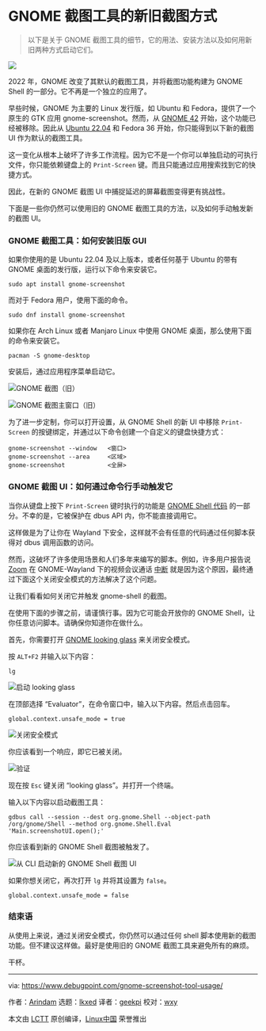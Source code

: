 [#]: subject: "GNOME Screenshot Tool: Old and New Methods"
[#]: via: "https://www.debugpoint.com/gnome-screenshot-tool-usage/"
[#]: author: "Arindam https://www.debugpoint.com/author/admin1/"
[#]: collector: "lkxed"
[#]: translator: "geekpi"
[#]: reviewer: "wxy"
[#]: publisher: "wxy"
[#]: url: "https://linux.cn/article-15512-1.html"

GNOME 截图工具的新旧截图方式
======

> 以下是关于 GNOME 截图工具的细节，它的用法、安装方法以及如何用新旧两种方式启动它们。

![][1]

2022 年，GNOME 改变了其默认的截图工具，并将截图功能构建为 GNOME Shell 的一部分。它不再是一个独立的应用了。

早些时候，GNOME 为主要的 Linux 发行版，如 Ubuntu 和 Fedora，提供了一个原生的 GTK 应用 gnome-screenshot。然而，从 [GNOME 42][2] 开始，这个功能已经被移除。因此从 [Ubuntu 22.04][3] 和 Fedora 36 开始，你只能得到以下新的截图 UI 作为默认的截图工具。

这一变化从根本上破坏了许多工作流程。因为它不是一个你可以单独启动的可执行文件，你只能依赖键盘上的 `Print-Screen` 键。而且只能通过应用搜索找到它的快捷方式。

因此，在新的 GNOME 截图 UI 中捕捉延迟的屏幕截图变得更有挑战性。

下面是一些你仍然可以使用旧的 GNOME 截图工具的方法，以及如何手动触发新的截图 UI。

### GNOME 截图工具：如何安装旧版 GUI

如果你使用的是 Ubuntu 22.04 及以上版本，或者任何基于 Ubuntu 的带有 GNOME 桌面的发行版，运行以下命令来安装它。

```
sudo apt install gnome-screenshot
```

而对于 Fedora 用户，使用下面的命令。

```
sudo dnf install gnome-screenshot
```

如果你在 Arch Linux 或者 Manjaro Linux 中使用 GNOME 桌面，那么使用下面的命令来安装它。

```
pacman -S gnome-desktop
```

安装后，通过应用程序菜单启动它。

![GNOME 截图（旧）][4]

![GNOME 截图主窗口（旧）][5]

为了进一步定制，你可以打开设置，从 GNOME Shell 的新 UI 中移除 `Print-Screen` 的按键绑定，并通过以下命令创建一个自定义的键盘快捷方式：

```
gnome-screenshot --window   <窗口>
gnome-screenshot --area     <区域>
gnome-screenshot            <全屏>
```

### GNOME 截图 UI：如何通过命令行手动触发它

当你从键盘上按下 `Print-Screen` 键时执行的功能是 [GNOME Shell 代码][6] 的一部分。不幸的是，它被保护在 dbus API 内，你不能直接调用它。

这样做是为了让你在 Wayland 下安全，这样就不会有任意的代码通过任何脚本获得对 dbus 调用函数的访问。

然而，这破坏了许多使用场景和人们多年来编写的脚本。例如，许多用户报告说 [Zoom][7] 在 GNOME-Wayland 下的视频会议通话 [中断][8] 就是因为这个原因，最终通过下面这个关闭安全模式的方法解决了这个问题。

让我们看看如何关闭它并触发 gnome-shell 的截图。

在使用下面的步骤之前，请谨慎行事。因为它可能会开放你的 GNOME Shell，让你任意访问脚本。请确保你知道你在做什么。

首先，你需要打开 [GNOME looking glass][9] 来关闭安全模式。

按 `ALT+F2` 并输入以下内容：

```
lg
```

![启动 looking glass][10]

在顶部选择 “Evaluator”，在命令窗口中，输入以下内容。然后点击回车。

```
global.context.unsafe_mode = true
```

![关闭安全模式][11]

你应该看到一个响应，即它已被关闭。

![验证][12]

现在按 `Esc` 键关闭 “looking glass”。并打开一个终端。

输入以下内容以启动截图工具：

```
gdbus call --session --dest org.gnome.Shell --object-path /org/gnome/Shell --method org.gnome.Shell.Eval 'Main.screenshotUI.open();'
```

你应该看到新的 GNOME Shell 截图被触发了。

![从 CLI 启动新的 GNOME Shell 截图 UI][13]

如果你想关闭它，再次打开 `lg` 并将其设置为 `false`。

```
global.context.unsafe_mode = false
```

### 结束语

从使用上来说，通过关闭安全模式，你仍然可以通过任何 shell 脚本使用新的截图功能。但不建议这样做。最好是使用旧的 GNOME 截图工具来避免所有的麻烦。

干杯。

--------------------------------------------------------------------------------

via: https://www.debugpoint.com/gnome-screenshot-tool-usage/

作者：[Arindam][a]
选题：[lkxed][b]
译者：[geekpi](https://github.com/geekpi)
校对：[wxy](https://github.com/wxy)

本文由 [LCTT](https://github.com/LCTT/TranslateProject) 原创编译，[Linux中国](https://linux.cn/) 荣誉推出

[a]: https://www.debugpoint.com/author/admin1/
[b]: https://github.com/lkxed
[1]: https://www.debugpoint.com/wp-content/uploads/2023/01/gnome-sc1-1.jpg
[2]: https://www.debugpoint.com/gnome-42/
[3]: https://www.debugpoint.com/ubuntu-22-04-review/
[4]: https://www.debugpoint.com/wp-content/uploads/2023/01/GNOME-Screenshot-old.jpg
[5]: https://www.debugpoint.com/wp-content/uploads/2023/01/GNOME-Screenshot-main-window-old.jpg
[6]: https://gitlab.gnome.org/GNOME/gnome-shell/-/blob/main/js/ui/screenshot.js#L2210
[7]: https://www.debugpoint.com/zoom-install-linux-ubuntu-download/
[8]: https://community.zoom.com/t5/Meetings/Wayland-screen-sharing-broken-with-GNOME-41-on-Fedora-35/m-p/22539
[9]: https://wiki.gnome.org/Projects/GnomeShell/LookingGlass
[10]: https://www.debugpoint.com/wp-content/uploads/2023/01/Launch-looking-glass.jpg
[11]: https://www.debugpoint.com/wp-content/uploads/2023/01/Turn-off-safe-mode.jpg
[12]: https://www.debugpoint.com/wp-content/uploads/2023/01/Verification.jpg
[13]: https://www.debugpoint.com/wp-content/uploads/2023/01/Launch-new-GNOME-Shell-Screenshot-UI-from-CLI.jpg
